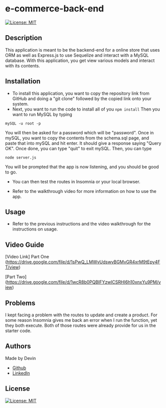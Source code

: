 # e-commerce-back-end

[![License: MIT](https://img.shields.io/badge/License-MIT-yellow.svg)](https://opensource.org/licenses/MIT)

## Description
This application is meant to be the backend-end for a online store that uses ORM as well as Express.js to use Sequelize and interact with a MySQL database. With this application, you get view various models and interact with its contents.

## Installation
* To install this application, you want to copy the repository link from GitHub and doing a "git clone" followed by the copied link onto your system.
* Next, you want to run the code to install all of you
``
npm install
``
Then you want to run MySQL by typing 
```
mySQL -u root -p
```
You will then be asked for a password which will be "password". Once in mySQL, you want to copy the contents from the schema.sql page, and paste that into mySQL and hit enter. It should give a response saying "Query OK". Once done, you can type "quit" to exit mySQL. Then, you can type
```
node server.js
```
You will be prompted that the app is now listening, and you should be good to go.

* You can then test the routes in Insomnia or your local browser.

* Refer to the walkthrough video for more information on how to use the app.

## Usage

* Refer to the previous instructions and the video walkthrough for the instructions on usage.

## Video Guide

[Video Link] Part One (https://drive.google.com/file/d/1sPwQ_LMWvUdswvBGMvGR4xrM9tEpy4FT/view)

[Part Two] (https://drive.google.com/file/d/1wcR8b0PQBIFYzwICSRHI6h10xnxYu9PM/view)

## Problems

I kept facing a problem with the routes to update and create a product. For some reason Insomnia gives me back an error when I run the function, yet they both execute. Both of those routes were already provide for us in the starter code.

## Authors
Made by Devin 
- [Github](https://github.com/kuyadevin)
- [LinkedIn](https://www.linkedin.com/in/devin-nguyen-9a0676212/)

## License 
[![License: MIT](https://img.shields.io/badge/License-MIT-yellow.svg)](https://opensource.org/licenses/MIT)
